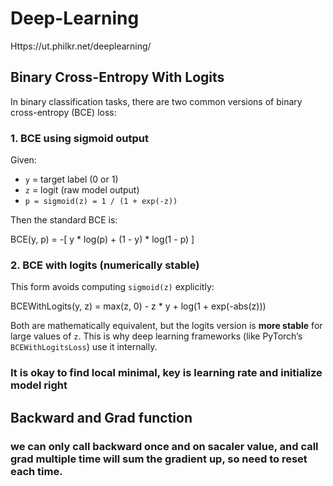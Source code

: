 # Deep-Learning

Https://ut.philkr.net/deeplearning/

## Binary Cross-Entropy With Logits

In binary classification tasks, there are two common versions of binary cross-entropy (BCE) loss:

### 1. BCE using sigmoid output

Given:
- `y` = target label (0 or 1)
- `z` = logit (raw model output)
- `p = sigmoid(z) = 1 / (1 + exp(-z))`

Then the standard BCE is:
 
BCE(y, p) = -[ y * log(p) + (1 - y) * log(1 - p) ]

### 2. BCE with logits (numerically stable)

This form avoids computing `sigmoid(z)` explicitly:

BCEWithLogits(y, z) = max(z, 0) - z * y + log(1 + exp(-abs(z)))

Both are mathematically equivalent, but the logits version is **more stable** for large values of `z`. This is why deep learning frameworks (like PyTorch’s `BCEWithLogitsLoss`) use it internally.

### It is okay to find local minimal, key is learning rate and initialize model right

## Backward and Grad function
### we can only call backward once and on sacaler value, and call grad multiple time will sum the gradient up, so need to reset each time.
